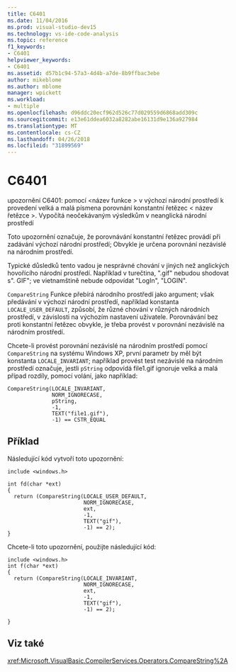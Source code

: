 ```yaml
---
title: C6401
ms.date: 11/04/2016
ms.prod: visual-studio-dev15
ms.technology: vs-ide-code-analysis
ms.topic: reference
f1_keywords:
- C6401
helpviewer_keywords:
- C6401
ms.assetid: d57b1c94-57a3-4d4b-a7de-8b9ffbac3ebe
author: mikeblome
ms.author: mblome
manager: wpickett
ms.workload:
- multiple
ms.openlocfilehash: d96ddc20ecf962d526c77d029559d6868add309c
ms.sourcegitcommit: e13e61ddea6032a8282abe16131d9e136a927984
ms.translationtype: MT
ms.contentlocale: cs-CZ
ms.lasthandoff: 04/26/2018
ms.locfileid: "31899569"
---
```

# <a name="c6401"></a>C6401
upozornění C6401: pomocí \<název funkce > v výchozí národní prostředí k provedení velká a malá písmena porovnání konstantní řetězec \< název řetězce >. Vypočítá neočekávaným výsledkům v neanglická národní prostředí

 Toto upozornění označuje, že porovnávání konstantní řetězec provádí při zadávání výchozí národní prostředí; Obvykle je určena porovnání nezávislé na národním prostředí.

 Typické důsledků tento vadou je nesprávné chování v jiných než anglických hovořícího národní prostředí. Například v turečtina, ".gif" nebudou shodovat s". GIF"; ve vietnamštině nebude odpovídat "LogIn", "LOGIN".

 `CompareString` Funkce přebírá národního prostředí jako argument; však předávání v výchozí národní prostředí, například konstanta `LOCALE_USER_DEFAULT`, způsobí, že různé chování v různých národních prostředí, v závislosti na výchozím nastavení uživatele. Porovnávání bez proti konstantní řetězec obvykle, je třeba provést v porovnání nezávislé na národním prostředí.

 Chcete-li provést porovnání nezávislé na národním prostředí pomocí `CompareString` na systému Windows XP, první parametr by měl být konstanta `LOCALE_INVARIANT`; například provést test nezávislé na národním prostředí označuje, jestli `pString` odpovídá file1.gif ignoruje velká a malá případ rozdíly, pomocí volání, jako například:

```
CompareString(LOCALE_INVARIANT,
              NORM_IGNORECASE,
              pString,
              -1,
              TEXT("file1.gif"),
              -1) == CSTR_EQUAL
```

## <a name="example"></a>Příklad
 Následující kód vytvoří toto upozornění:

```
include <windows.h>

int fd(char *ext)
{
  return (CompareString(LOCALE_USER_DEFAULT,
                        NORM_IGNORECASE,
                        ext,
                        -1,
                        TEXT("gif"),
                        -1) == 2);
}
```

 Chcete-li toto upozornění, použijte následující kód:

```
include <windows.h>
int f(char *ext)
{
  return (CompareString(LOCALE_INVARIANT,
                        NORM_IGNORECASE,
                        ext,
                        -1,
                        TEXT("gif"),
                        -1) == 2);

}
```

## <a name="see-also"></a>Viz také
 <xref:Microsoft.VisualBasic.CompilerServices.Operators.CompareString%2A>